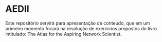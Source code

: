 # AEDII
Este repositório servirá para apresentação de conteúdo, que em um primeiro momento focará na resolução de exercicios propostos do livro intitulado: The Atlas for the Aspiring Network Scientist. 

